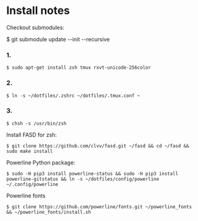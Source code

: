 Install notes
=========


Checkout submodules:

$ git submodule update --init --recursive



### 1.
```
$ sudo apt-get install zsh tmux rxvt-unicode-256color
```

### 2. 
```
$ ln -s ~/dotfiles/.zshrc ~/dotfiles/.tmux.conf ~
```


### 3. 
```
$ chsh -s /usr/bin/zsh
```


Install FASD for zsh:
```
$ git clone https://github.com/clvv/fasd.git ~/fasd && cd ~/fasd && sudo make install
```


Powerline Python package:
```
$ sudo -H pip3 install powerline-status && sudo -H pip3 install powerline-gitstatus && ln -s ~/dotfiles/config/powerline ~/.config/powerline
```

Powerline fonts
```
$ git clone https://github.com/powerline/fonts.git ~/powerline_fonts && ~/powerline_fonts/install.sh
```
